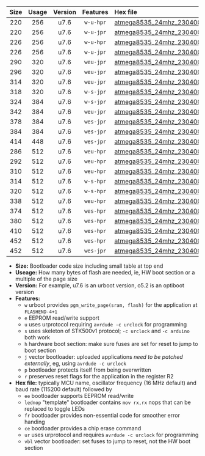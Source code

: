|Size|Usage|Version|Features|Hex file|
|:-:|:-:|:-:|:-:|:--|
|220|256|u7.6|`w-u-hpr`|[atmega8535_24mhz_230400bps_ur.hex](https://raw.githubusercontent.com/stefanrueger/urboot/main/atmega8535_24mhz_230400bps_ur.hex)|
|220|256|u7.6|`w-u-jpr`|[atmega8535_24mhz_230400bps_ur_vbl.hex](https://raw.githubusercontent.com/stefanrueger/urboot/main/atmega8535_24mhz_230400bps_ur_vbl.hex)|
|226|256|u7.6|`w-u-hpr`|[atmega8535_24mhz_230400bps_lednop_ur.hex](https://raw.githubusercontent.com/stefanrueger/urboot/main/atmega8535_24mhz_230400bps_lednop_ur.hex)|
|226|256|u7.6|`w-u-jpr`|[atmega8535_24mhz_230400bps_lednop_ur_vbl.hex](https://raw.githubusercontent.com/stefanrueger/urboot/main/atmega8535_24mhz_230400bps_lednop_ur_vbl.hex)|
|290|320|u7.6|`weu-jpr`|[atmega8535_24mhz_230400bps_ee_ur_vbl.hex](https://raw.githubusercontent.com/stefanrueger/urboot/main/atmega8535_24mhz_230400bps_ee_ur_vbl.hex)|
|296|320|u7.6|`weu-jpr`|[atmega8535_24mhz_230400bps_ee_lednop_ur_vbl.hex](https://raw.githubusercontent.com/stefanrueger/urboot/main/atmega8535_24mhz_230400bps_ee_lednop_ur_vbl.hex)|
|314|320|u7.6|`weu-jpr`|[atmega8535_24mhz_230400bps_ee_lednop_fr_ur_vbl.hex](https://raw.githubusercontent.com/stefanrueger/urboot/main/atmega8535_24mhz_230400bps_ee_lednop_fr_ur_vbl.hex)|
|318|320|u7.6|`w-s-jpr`|[atmega8535_24mhz_230400bps_vbl.hex](https://raw.githubusercontent.com/stefanrueger/urboot/main/atmega8535_24mhz_230400bps_vbl.hex)|
|324|384|u7.6|`w-s-jpr`|[atmega8535_24mhz_230400bps_lednop_vbl.hex](https://raw.githubusercontent.com/stefanrueger/urboot/main/atmega8535_24mhz_230400bps_lednop_vbl.hex)|
|342|384|u7.6|`weu-jpr`|[atmega8535_24mhz_230400bps_ee_lednop_fr_ce_ur_vbl.hex](https://raw.githubusercontent.com/stefanrueger/urboot/main/atmega8535_24mhz_230400bps_ee_lednop_fr_ce_ur_vbl.hex)|
|378|384|u7.6|`wes-jpr`|[atmega8535_24mhz_230400bps_ee_vbl.hex](https://raw.githubusercontent.com/stefanrueger/urboot/main/atmega8535_24mhz_230400bps_ee_vbl.hex)|
|384|384|u7.6|`wes-jpr`|[atmega8535_24mhz_230400bps_ee_lednop_vbl.hex](https://raw.githubusercontent.com/stefanrueger/urboot/main/atmega8535_24mhz_230400bps_ee_lednop_vbl.hex)|
|414|448|u7.6|`wes-jpr`|[atmega8535_24mhz_230400bps_ee_lednop_fr_vbl.hex](https://raw.githubusercontent.com/stefanrueger/urboot/main/atmega8535_24mhz_230400bps_ee_lednop_fr_vbl.hex)|
|286|512|u7.6|`weu-hpr`|[atmega8535_24mhz_230400bps_ee_ur.hex](https://raw.githubusercontent.com/stefanrueger/urboot/main/atmega8535_24mhz_230400bps_ee_ur.hex)|
|292|512|u7.6|`weu-hpr`|[atmega8535_24mhz_230400bps_ee_lednop_ur.hex](https://raw.githubusercontent.com/stefanrueger/urboot/main/atmega8535_24mhz_230400bps_ee_lednop_ur.hex)|
|310|512|u7.6|`weu-hpr`|[atmega8535_24mhz_230400bps_ee_lednop_fr_ur.hex](https://raw.githubusercontent.com/stefanrueger/urboot/main/atmega8535_24mhz_230400bps_ee_lednop_fr_ur.hex)|
|314|512|u7.6|`w-s-hpr`|[atmega8535_24mhz_230400bps.hex](https://raw.githubusercontent.com/stefanrueger/urboot/main/atmega8535_24mhz_230400bps.hex)|
|320|512|u7.6|`w-s-hpr`|[atmega8535_24mhz_230400bps_lednop.hex](https://raw.githubusercontent.com/stefanrueger/urboot/main/atmega8535_24mhz_230400bps_lednop.hex)|
|338|512|u7.6|`weu-hpr`|[atmega8535_24mhz_230400bps_ee_lednop_fr_ce_ur.hex](https://raw.githubusercontent.com/stefanrueger/urboot/main/atmega8535_24mhz_230400bps_ee_lednop_fr_ce_ur.hex)|
|374|512|u7.6|`wes-hpr`|[atmega8535_24mhz_230400bps_ee.hex](https://raw.githubusercontent.com/stefanrueger/urboot/main/atmega8535_24mhz_230400bps_ee.hex)|
|380|512|u7.6|`wes-hpr`|[atmega8535_24mhz_230400bps_ee_lednop.hex](https://raw.githubusercontent.com/stefanrueger/urboot/main/atmega8535_24mhz_230400bps_ee_lednop.hex)|
|410|512|u7.6|`wes-hpr`|[atmega8535_24mhz_230400bps_ee_lednop_fr.hex](https://raw.githubusercontent.com/stefanrueger/urboot/main/atmega8535_24mhz_230400bps_ee_lednop_fr.hex)|
|452|512|u7.6|`wes-hpr`|[atmega8535_24mhz_230400bps_ee_lednop_fr_ce.hex](https://raw.githubusercontent.com/stefanrueger/urboot/main/atmega8535_24mhz_230400bps_ee_lednop_fr_ce.hex)|
|452|512|u7.6|`wes-jpr`|[atmega8535_24mhz_230400bps_ee_lednop_fr_ce_vbl.hex](https://raw.githubusercontent.com/stefanrueger/urboot/main/atmega8535_24mhz_230400bps_ee_lednop_fr_ce_vbl.hex)|

- **Size:** Bootloader code size including small table at top end
- **Useage:** How many bytes of flash are needed, ie, HW boot section or a multiple of the page size
- **Version:** For example, u7.6 is an urboot version, o5.2 is an optiboot version
- **Features:**
  + `w` urboot provides `pgm_write_page(sram, flash)` for the application at `FLASHEND-4+1`
  + `e` EEPROM read/write support
  + `u` uses urprotocol requiring `avrdude -c urclock` for programming
  + `s` uses skeleton of STK500v1 protocol; `-c urclock` and `-c arduino` both work
  + `h` hardware boot section: make sure fuses are set for reset to jump to boot section
  + `j` vector bootloader: uploaded applications *need to be patched externally*, eg, using `avrdude -c urclock`
  + `p` bootloader protects itself from being overwritten
  + `r` preserves reset flags for the application in the register R2
- **Hex file:** typically MCU name, oscillator frequency (16 MHz default) and baud rate (115200 default) followed by
  + `ee` bootloader supports EEPROM read/write
  + `lednop` "template" bootloader contains `mov rx,rx` nops that can be replaced to toggle LEDs
  + `fr` bootloader provides non-essential code for smoother error handing
  + `ce` bootloader provides a chip erase command
  + `ur` uses urprotocol and requires `avrdude -c urclock` for programming
  + `vbl` vector bootloader: set fuses to jump to reset, not the HW boot section
